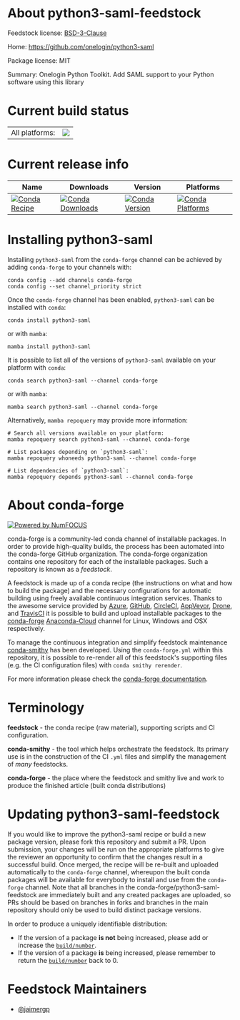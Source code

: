 About python3-saml-feedstock
============================

Feedstock license: [BSD-3-Clause](https://github.com/conda-forge/python3-saml-feedstock/blob/main/LICENSE.txt)

Home: https://github.com/onelogin/python3-saml

Package license: MIT

Summary: Onelogin Python Toolkit. Add SAML support to your Python software using this library

Current build status
====================


<table><tr><td>All platforms:</td>
    <td>
      <a href="https://dev.azure.com/conda-forge/feedstock-builds/_build/latest?definitionId=12068&branchName=main">
        <img src="https://dev.azure.com/conda-forge/feedstock-builds/_apis/build/status/python3-saml-feedstock?branchName=main">
      </a>
    </td>
  </tr>
</table>

Current release info
====================

| Name | Downloads | Version | Platforms |
| --- | --- | --- | --- |
| [![Conda Recipe](https://img.shields.io/badge/recipe-python3--saml-green.svg)](https://anaconda.org/conda-forge/python3-saml) | [![Conda Downloads](https://img.shields.io/conda/dn/conda-forge/python3-saml.svg)](https://anaconda.org/conda-forge/python3-saml) | [![Conda Version](https://img.shields.io/conda/vn/conda-forge/python3-saml.svg)](https://anaconda.org/conda-forge/python3-saml) | [![Conda Platforms](https://img.shields.io/conda/pn/conda-forge/python3-saml.svg)](https://anaconda.org/conda-forge/python3-saml) |

Installing python3-saml
=======================

Installing `python3-saml` from the `conda-forge` channel can be achieved by adding `conda-forge` to your channels with:

```
conda config --add channels conda-forge
conda config --set channel_priority strict
```

Once the `conda-forge` channel has been enabled, `python3-saml` can be installed with `conda`:

```
conda install python3-saml
```

or with `mamba`:

```
mamba install python3-saml
```

It is possible to list all of the versions of `python3-saml` available on your platform with `conda`:

```
conda search python3-saml --channel conda-forge
```

or with `mamba`:

```
mamba search python3-saml --channel conda-forge
```

Alternatively, `mamba repoquery` may provide more information:

```
# Search all versions available on your platform:
mamba repoquery search python3-saml --channel conda-forge

# List packages depending on `python3-saml`:
mamba repoquery whoneeds python3-saml --channel conda-forge

# List dependencies of `python3-saml`:
mamba repoquery depends python3-saml --channel conda-forge
```


About conda-forge
=================

[![Powered by
NumFOCUS](https://img.shields.io/badge/powered%20by-NumFOCUS-orange.svg?style=flat&colorA=E1523D&colorB=007D8A)](https://numfocus.org)

conda-forge is a community-led conda channel of installable packages.
In order to provide high-quality builds, the process has been automated into the
conda-forge GitHub organization. The conda-forge organization contains one repository
for each of the installable packages. Such a repository is known as a *feedstock*.

A feedstock is made up of a conda recipe (the instructions on what and how to build
the package) and the necessary configurations for automatic building using freely
available continuous integration services. Thanks to the awesome service provided by
[Azure](https://azure.microsoft.com/en-us/services/devops/), [GitHub](https://github.com/),
[CircleCI](https://circleci.com/), [AppVeyor](https://www.appveyor.com/),
[Drone](https://cloud.drone.io/welcome), and [TravisCI](https://travis-ci.com/)
it is possible to build and upload installable packages to the
[conda-forge](https://anaconda.org/conda-forge) [Anaconda-Cloud](https://anaconda.org/)
channel for Linux, Windows and OSX respectively.

To manage the continuous integration and simplify feedstock maintenance
[conda-smithy](https://github.com/conda-forge/conda-smithy) has been developed.
Using the ``conda-forge.yml`` within this repository, it is possible to re-render all of
this feedstock's supporting files (e.g. the CI configuration files) with ``conda smithy rerender``.

For more information please check the [conda-forge documentation](https://conda-forge.org/docs/).

Terminology
===========

**feedstock** - the conda recipe (raw material), supporting scripts and CI configuration.

**conda-smithy** - the tool which helps orchestrate the feedstock.
                   Its primary use is in the construction of the CI ``.yml`` files
                   and simplify the management of *many* feedstocks.

**conda-forge** - the place where the feedstock and smithy live and work to
                  produce the finished article (built conda distributions)


Updating python3-saml-feedstock
===============================

If you would like to improve the python3-saml recipe or build a new
package version, please fork this repository and submit a PR. Upon submission,
your changes will be run on the appropriate platforms to give the reviewer an
opportunity to confirm that the changes result in a successful build. Once
merged, the recipe will be re-built and uploaded automatically to the
`conda-forge` channel, whereupon the built conda packages will be available for
everybody to install and use from the `conda-forge` channel.
Note that all branches in the conda-forge/python3-saml-feedstock are
immediately built and any created packages are uploaded, so PRs should be based
on branches in forks and branches in the main repository should only be used to
build distinct package versions.

In order to produce a uniquely identifiable distribution:
 * If the version of a package **is not** being increased, please add or increase
   the [``build/number``](https://docs.conda.io/projects/conda-build/en/latest/resources/define-metadata.html#build-number-and-string).
 * If the version of a package **is** being increased, please remember to return
   the [``build/number``](https://docs.conda.io/projects/conda-build/en/latest/resources/define-metadata.html#build-number-and-string)
   back to 0.

Feedstock Maintainers
=====================

* [@jaimergp](https://github.com/jaimergp/)

